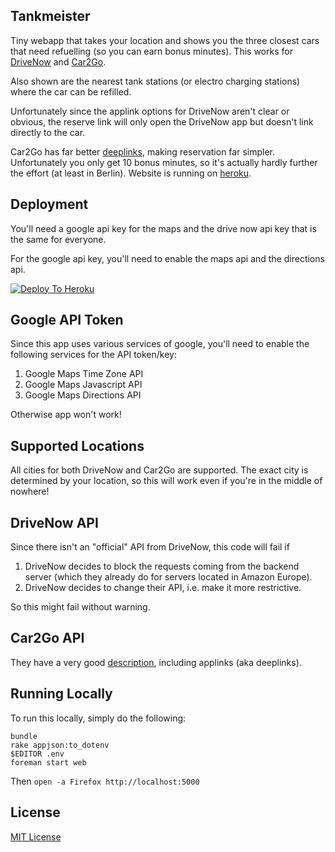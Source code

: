 Tankmeister
---

Tiny webapp that takes your location and shows you the three closest
cars that need refuelling (so you can earn bonus minutes). This works for
[DriveNow](http://dn.tankmeister.de) and
[Car2Go](http://c2g.tankmeister.de).

Also shown are the nearest tank stations (or electro charging stations)
where the car can be refilled.

Unfortunately since the applink options for DriveNow aren't clear or
obvious, the reserve link will only open the DriveNow app but doesn't
link directly to the car.

Car2Go has far better [deeplinks](https://github.com/car2go/openAPI/wiki/Deeplinks-to-car2go-app), making
reservation far simpler. Unfortunately you only get 10 bonus minutes,
so it's actually hardly further the effort (at least in Berlin).
Website is running on [heroku](https://dnbm.herokuapp.com).

Deployment
---

You'll need a google api key for the maps and the drive now api key that
is the same for everyone.

For the google api key, you'll need to enable the maps api and the
directions api.

[![Deploy To Heroku](https://www.herokucdn.com/deploy/button.png)](https://heroku.com/deploy?template=https://github.com/gorenje/drivenow)

Google API Token
---

Since this app uses various services of google, you'll need to enable the
following services for the API token/key:

1. Google Maps Time Zone API
2. Google Maps Javascript API
3. Google Maps Directions API

Otherwise app won't work!

Supported Locations
---

All cities for both DriveNow and Car2Go are supported. The exact city is
determined by your location, so this will work even if you're in the
middle of nowhere!

DriveNow API
---

Since there isn't an "official" API from DriveNow, this code will fail if

1. DriveNow decides to block the requests coming from the backend server (which they already do for servers located in Amazon Europe).
2. DriveNow decides to change their API, i.e. make it more restrictive.

So this might fail without warning.

Car2Go API
---

They have a very good [description](https://github.com/car2go/openAPI),
including applinks (aka deeplinks).

Running Locally
---

To run this locally, simply do the following:

```
bundle
rake appjson:to_dotenv
$EDITOR .env
foreman start web
```

Then ```open -a Firefox http://localhost:5000```

License
---

[MIT License](https://opensource.org/licenses/MIT)
